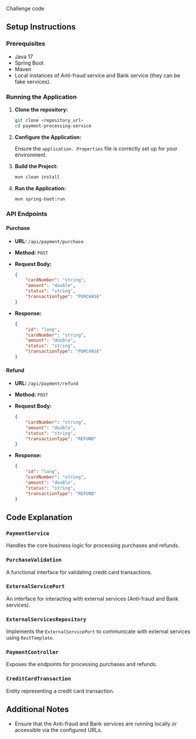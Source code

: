Challenge code

## Setup Instructions

### Prerequisites

- Java 17
- Spring Boot
- Maven
- Local instances of Anti-fraud service and Bank service (they can be fake services).

### Running the Application

1. **Clone the repository:**

    ```bash
    git clone <repository_url>
    cd payment-processing-service
    ```

2. **Configure the Application:**

    Ensure the `application. Properties`  file is correctly set up for your environment.

3. **Build the Project:**

    ```bash
    mvn clean install
    ```

4. **Run the Application:**

    ```bash
    mvn spring-boot:run
    ```

### API Endpoints

#### Purchase

- **URL:** `/api/payment/purchase`
- **Method:** `POST`
- **Request Body:**

    ```json
    {
        "cardNumber": "string",
        "amount": "double",
        "status": "string",
        "transactionType": "PURCHASE"
    }
    ```

- **Response:**

    ```json
    {
        "id": "long",
        "cardNumber": "string",
        "amount": "double",
        "status": "string",
        "transactionType": "PURCHASE"
    }
    ```

#### Refund

- **URL:** `/api/payment/refund`
- **Method:** `POST`
- **Request Body:**

    ```json
    {
        "cardNumber": "string",
        "amount": "double",
        "status": "string",
        "transactionType": "REFUND"
    }
    ```

- **Response:**

    ```json
    {
        "id": "long",
        "cardNumber": "string",
        "amount": "double",
        "status": "string",
        "transactionType": "REFUND"
    }
    ```

## Code Explanation

### `PaymentService`

Handles the core business logic for processing purchases and refunds.

### `PurchaseValidation`

A functional interface for validating credit card transactions.

### `ExternalServicePort`

An interface for interacting with external services (Anti-fraud and Bank services).

### `ExternalServicesRepository`

Implements the `ExternalServicePort` to communicate with external services using `RestTemplate`.

### `PaymentController`

Exposes the endpoints for processing purchases and refunds.

### `CreditCardTransaction`

Entity representing a credit card transaction.

## Additional Notes

- Ensure that the Anti-fraud and Bank services are running locally or accessible via the configured URLs.

